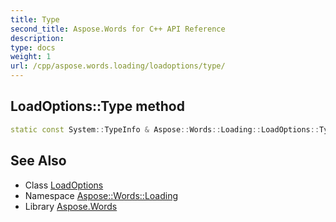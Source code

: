 ```yaml
---
title: Type
second_title: Aspose.Words for C++ API Reference
description: 
type: docs
weight: 1
url: /cpp/aspose.words.loading/loadoptions/type/
---
```

## LoadOptions::Type method




```cpp
static const System::TypeInfo & Aspose::Words::Loading::LoadOptions::Type()
```

## See Also

* Class [LoadOptions](../)
* Namespace [Aspose::Words::Loading](../../)
* Library [Aspose.Words](../../../)
